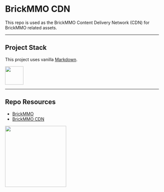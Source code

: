 # BrickMMO CDN

This repo is used as the BrickMMO Content Delivery Network (CDN) for BrickMMO related assets. 

---

## Project Stack

This project uses vanilla [Markdown](https://www.markdownguide.org/).

<img src="https://console.codeadam.ca/api/image/markdown" width="60">

---

## Repo Resources

* [BrickMMO](https://www.brickmmo.com/)
* [BrickMMO CDN](https://cdn.brickmmo.com/)

<a href="https://brickmmo.com">
<img src="https://cdn.brickmmo.com/images@1.0.0/brickmmo-logo-coloured-horizontal.png" width="200">
</a>
